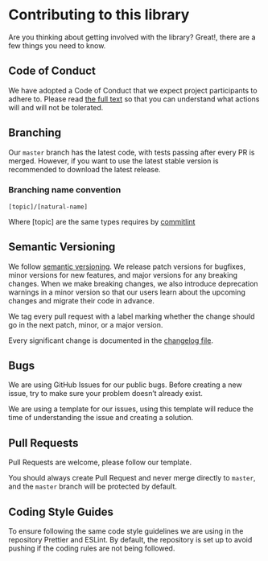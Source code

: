 # Contributing to this library

Are you thinking about getting involved with the library? Great!, there are a few things you need to know.

## Code of Conduct

We have adopted a Code of Conduct that we expect project participants to adhere to. Please read [the full text](CODE_OF_CONDUCT.md) so that you can understand what actions will and will not be tolerated.

## Branching

Our `master` branch has the latest code, with tests passing after every PR is merged. However, if you want to use the latest stable version is recommended to download the latest release.

### Branching name convention

`[topic]/[natural-name]`

Where [topic] are the same types requires by [commitlint](.commitlintrc.yml)

## Semantic Versioning

We follow [semantic versioning](http://semver.org/). We release patch versions for bugfixes, minor versions for new features, and major versions for any breaking changes. When we make breaking changes, we also introduce deprecation warnings in a minor version so that our users learn about the upcoming changes and migrate their code in advance.

We tag every pull request with a label marking whether the change should go in the next patch, minor, or a major version.

Every significant change is documented in the [changelog file](CHANGELOG.md).

## Bugs

We are using GitHub Issues for our public bugs. Before creating a new issue, try to make sure your problem doesn’t already exist.

We are using a template for our issues, using this template will reduce the time of understanding the issue and creating a solution.

## Pull Requests

Pull Requests are welcome, please follow our template.

You should always create Pull Request and never merge directly to `master`, and the `master` branch will be protected by default.

## Coding Style Guides

To ensure following the same code style guidelines we are using in the repository Prettier and ESLint. By default, the repository is set up to avoid pushing if the coding rules are not being followed.
